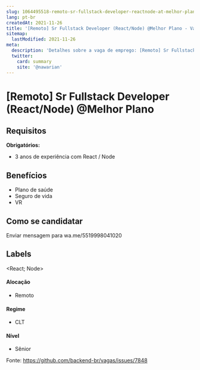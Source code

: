 ```yaml
---
slug: 1064495518-remoto-sr-fullstack-developer-reactnode-at-melhor-plano
lang: pt-br
createdAt: 2021-11-26
title: '[Remoto] Sr Fullstack Developer (React/Node) @Melhor Plano - Vaga de Emprego'
sitemap:
  lastModified: 2021-11-26
meta:
  description: 'Detalhes sobre a vaga de emprego: [Remoto] Sr Fullstack Developer (React/Node) @Melhor Plano'
  twitter:
    card: summary
    site: '@nawarian'
---
```


# [Remoto] Sr Fullstack Developer (React/Node) @Melhor Plano

## Requisitos

**Obrigatórios:**
- 3 anos de experiência com React / Node


## Benefícios

- Plano de saúde
- Seguro de vida
- VR 


## Como se candidatar

Enviar mensagem para wa.me/5519998041020

## Labels
<React; Node>

#### Alocação

- Remoto

#### Regime
- CLT

#### Nível

- Sênior





Fonte: https://github.com/backend-br/vagas/issues/7848